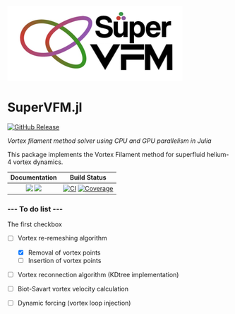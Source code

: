 ![Logo](docs/src/assets/logo.svg)

# SuperVFM.jl
[![GitHub Release](https://img.shields.io/github/v/release/pstasiak2000/SuperVFM)](https://github.com/pstasiak2000/SuperVFM/releases/latest)

*Vortex filament method solver using CPU and GPU parallelism in Julia*

This package implements the Vortex Filament method for superfluid helium-4 vortex dynamics. 

| **Documentation**                                                         | **Build Status**                                                                                |
|:-------------------------------------------------------------------------:|:-----------------------------------------------------------------------------------------------:|
| [![][docs-dev-img]][docs-dev-url] [![][docs-stable-img]][docs-stable-url] |[![CI](https://github.com/pstasiak2000/SuperVFM/actions/workflows/CI.yml/badge.svg?branch=main)](https://github.com/pstasiak2000/SuperVFM/actions/workflows/CI.yml) [![Coverage](https://codecov.io/gh/pstasiak2000/SuperVFM.jl/branch/main/graph/badge.svg)](https://codecov.io/gh/pstasiak2000/SuperVFM.jl) |

### --- To do list ---
The first checkbox

- [ ]  Vortex re-remeshing algorithm
    - [x]  Removal of vortex points 
    - [ ]  Insertion of vortex points
- [ ]  Vortex reconnection algorithm (KDtree implementation)
- [ ]  Biot-Savart vortex velocity calculation
- [ ]  Dynamic forcing (vortex loop injection)




[docs-stable-img]: https://img.shields.io/badge/docs-stable-blue.svg
[docs-stable-url]: https://pstasiak2000.github.io/SuperVFM/stable/

[docs-dev-img]: https://img.shields.io/badge/docs-dev-blue.svg
[docs-dev-url]: https://pstasiak2000.github.io/SuperVFM/dev/


